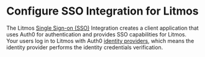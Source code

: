# Configure SSO Integration for Litmos

The Litmos [Single Sign-on (SSO)](/sso) Integration creates a client application that uses Auth0 for authentication and provides SSO capabilities for Litmos. Your users log in to Litmos with Auth0 [identity providers](/identityproviders), which means the identity provider performs the identity credentials verification.
